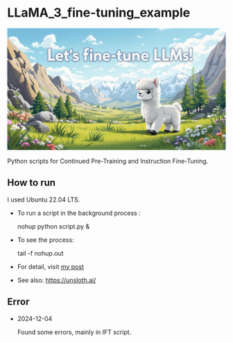 # LLaMA_3_fine-tuning_example

![Cute Llama by Flux](cute_lama_by_Flux.png)

Python scripts for Continued Pre-Training and Instruction Fine-Tuning.

## How to run

I used Ubuntu 22.04 LTS.

- To run a script in the background process : 

    nohup python script.py & 
    
- To see the process:

    tail -f nohup.out

- For detail, visit [my post](https://disin7c9.github.io/practice/2024-11-21-Try-Fine-Tuning-LLMs-at-Home)

- See also: https://unsloth.ai/

## Error

- 2024-12-04

    Found some errors, mainly in IFT script.
